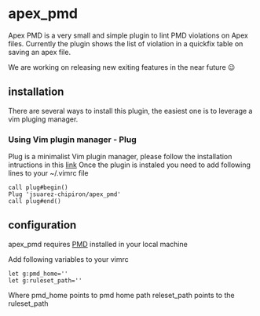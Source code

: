 # apex_pmd

Apex PMD is a very small and simple plugin to lint PMD violations on Apex files. Currently the plugin shows the list of violation in a quickfix table on saving an apex file. 

We are working on releasing new exiting features in the near future :wink:

## installation
There are several ways to install this plugin, the easiest one is to leverage a vim pluging manager. 

### Using Vim plugin manager - Plug

Plug is a minimalist Vim plugin manager, please follow the installation intructions in this [link](https://github.com/junegunn/vim-plug)
Once the plugin is instaled you need to add following lines to your ~/.vimrc file

```
call plug#begin()
Plug 'jsuarez-chipiron/apex_pmd'
call plug#end()
```

## configuration

apex_pmd requires [PMD](https://github.com/pmd/pmd/releases/) installed in your local machine

Add following variables to your vimrc

```
let g:pmd_home=''
let g:ruleset_path=''
```
Where
pmd_home points to pmd home path
releset_path points to the ruleset_path
